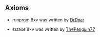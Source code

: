 ## Axioms

<ul>
<li>runprgm.8xv was written by <a href="https://github.com/drdnar">DrDnar</a></li>
</ul>
<ul>
<li>zstaxe.8xv was written by <a href="https://www.omnimaga.org/profile/thepenguin77">ThePenguin77</a></li>
</ul>

